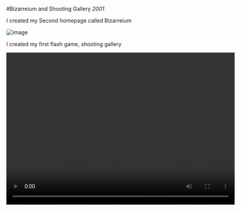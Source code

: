 #Bizarreium and Shooting Gallery
_2001_

I created my Second homepage called Bizarreium

![image](/images/blog/2001/Bizarreium.png)

I created my first flash game, shooting gallery

<p align="center">
<video width="600" height="400" controls>
  <source src="/videos/blog/2001/ShootingGallery.mp4" type="video/mp4">
</video>
</p>
